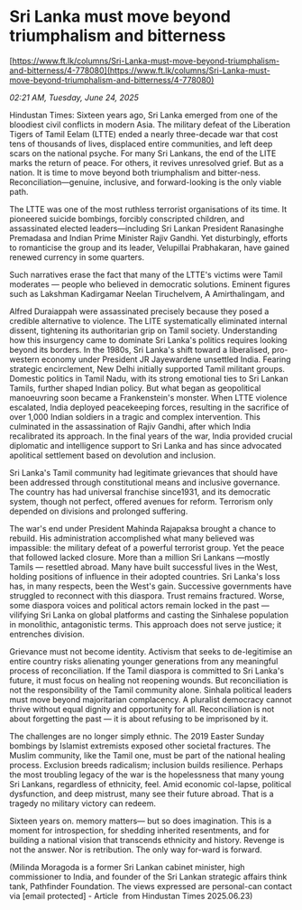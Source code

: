 # Sri Lanka must move beyond triumphalism and bitterness

[https://www.ft.lk/columns/Sri-Lanka-must-move-beyond-triumphalism-and-bitterness/4-778080](https://www.ft.lk/columns/Sri-Lanka-must-move-beyond-triumphalism-and-bitterness/4-778080)

*02:21 AM, Tuesday, June 24, 2025*

Hindustan Times: Sixteen years ago, Sri Lanka emerged from one of the bloodiest civil conflicts in modern Asia. The military defeat of the Liberation Tigers of Tamil Eelam (LTTE) ended a nearly three-decade war that cost tens of thousands of lives, displaced entire communities, and left deep scars on the national psyche. For many Sri Lankans, the end of the LITE marks the return of peace. For others, it revives unresolved grief. But as a nation. It is time to move beyond both triumphalism and bitter-ness. Reconciliation—genuine, inclusive, and forward-looking is the only viable path.

The LTTE was one of the most ruthless terrorist organisations of its time. It pioneered suicide bombings, forcibly conscripted children, and assassinated elected leaders—including Sri Lankan President Ranasinghe Premadasa and Indian Prime Minister Rajiv Gandhi. Yet disturbingly, efforts to romanticise the group and its leader, Velupillai Prabhakaran, have gained renewed currency in some quarters.

Such narratives erase the fact that many of the LTTE's victims were Tamil moderates — people who believed in democratic solutions. Eminent figures such as Lakshman Kadirgamar Neelan Tiruchelvem, A Amirthalingam, and

Alfred Duraiappah were assassinated precisely because they posed a credible alternative to violence. The LITE systematically eliminated internal dissent, tightening its authoritarian grip on Tamil society. Understanding how this insurgency came to dominate Sri Lanka's politics requires looking beyond its borders. In the 1980s, Sri Lanka's shift toward a liberalised, pro-western economy under President JR Jayewardene unsettled India. Fearing strategic encirclement, New Delhi initially supported Tamil militant groups. Domestic politics in Tamil Nadu, with its strong emotional ties to Sri Lankan Tamils, further shaped Indian policy. But what began as geopolitical manoeuvring soon became a Frankenstein's monster. When LTTE violence escalated, India deployed peacekeeping forces, resulting in the sacrifice of over 1,000 Indian soldiers in a tragic and complex intervention. This culminated in the assassination of Rajiv Gandhi, after which India recalibrated its approach. In the final years of the war, India provided crucial diplomatic and intelligence support to Sri Lanka and has since advocated apolitical settlement based on devolution and inclusion.

Sri Lanka's Tamil community had legitimate grievances that should have been addressed through constitutional means and inclusive governance. The country has had universal franchise since1931, and its democratic system, though not perfect, offered avenues for reform. Terrorism only depended on divisions and prolonged suffering.

The war's end under President Mahinda Rajapaksa brought a chance to rebuild. His administration accomplished what many believed was impassible: the military defeat of a powerful terrorist group. Yet the peace that followed lacked closure. More than a million Sri Lankans —mostly Tamils — resettled abroad. Many have built successful lives in the West, holding positions of influence in their adopted countries. Sri Lanka's loss has, in many respects, been the West's gain. Successive governments have struggled to reconnect with this diaspora. Trust remains fractured. Worse, some diaspora voices and political actors remain locked in the past — vilifying Sri Lanka on global platforms and casting the Sinhalese population in monolithic, antagonistic terms. This approach does not serve justice; it entrenches division.

Grievance must not become identity. Activism that seeks to de-legitimise an entire country risks alienating younger generations from any meaningful process of reconciliation. If the Tamil diaspora is committed to Sri Lanka's future, it must focus on healing not reopening wounds. But reconciliation is not the responsibility of the Tamil community alone. Sinhala political leaders must move beyond majoritarian complacency. A pluralist democracy cannot thrive without equal dignity and opportunity for all. Reconciliation is not about forgetting the past — it is about refusing to be imprisoned by it.

The challenges are no longer simply ethnic. The 2019 Easter Sunday bombings by Islamist extremists exposed other societal fractures. The Muslim community, like the Tamil one, must be part of the national healing process. Exclusion breeds radicalism; inclusion builds resilience. Perhaps the most troubling legacy of the war is the hopelessness that many young Sri Lankans, regardless of ethnicity, feel. Amid economic col-lapse, political dysfunction, and deep mistrust, many see their future abroad. That is a tragedy no military victory can redeem.

Sixteen years on. memory matters— but so does imagination. This is a moment for introspection, for shedding inherited resentments, and for building a national vision that transcends ethnicity and history. Revenge is not the answer. Nor is retribution. The only way for-ward is forward.

(Milinda Moragoda is a former Sri Lankan cabinet minister, high commissioner to India, and founder of the Sri Lankan strategic affairs think tank, Pathfinder Foundation. The views expressed are personal-can contact via [email protected] - Article  from Hindustan Times 2025.06.23)


